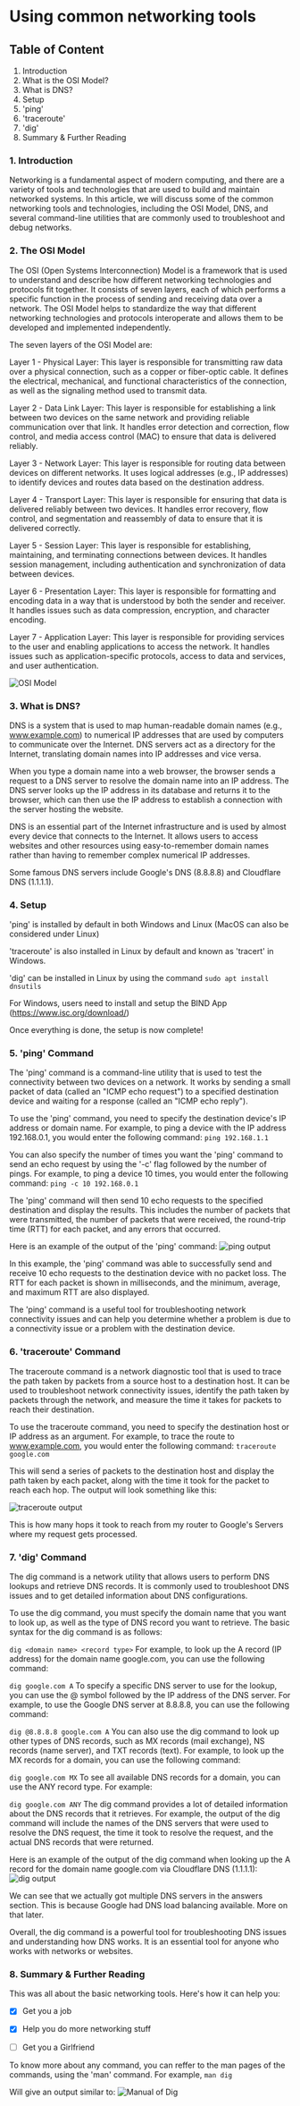 # Using common networking tools

## Table of Content
1. Introduction
2. What is the OSI Model?
3. What is DNS?
4. Setup
5. 'ping'
6. 'traceroute'
7. 'dig'
8. Summary & Further Reading

### 1. Introduction
Networking is a fundamental aspect of modern computing, and there are a variety of tools and technologies that are used to build and maintain networked systems. In this article, we will discuss some of the common networking tools and technologies, including the OSI Model, DNS, and several command-line utilities that are commonly used to troubleshoot and debug networks.

### 2. The OSI Model
The OSI (Open Systems Interconnection) Model is a framework that is used to understand and describe how different networking technologies and protocols fit together. It consists of seven layers, each of which performs a specific function in the process of sending and receiving data over a network. The OSI Model helps to standardize the way that different networking technologies and protocols interoperate and allows them to be developed and implemented independently.

The seven layers of the OSI Model are:

Layer 1 - Physical Layer: This layer is responsible for transmitting raw data over a physical connection, such as a copper or fiber-optic cable. It defines the electrical, mechanical, and functional characteristics of the connection, as well as the signaling method used to transmit data.

Layer 2 - Data Link Layer: This layer is responsible for establishing a link between two devices on the same network and providing reliable communication over that link. It handles error detection and correction, flow control, and media access control (MAC) to ensure that data is delivered reliably.

Layer 3 - Network Layer: This layer is responsible for routing data between devices on different networks. It uses logical addresses (e.g., IP addresses) to identify devices and routes data based on the destination address.

Layer 4 - Transport Layer: This layer is responsible for ensuring that data is delivered reliably between two devices. It handles error recovery, flow control, and segmentation and reassembly of data to ensure that it is delivered correctly.

Layer 5 - Session Layer: This layer is responsible for establishing, maintaining, and terminating connections between devices. It handles session management, including authentication and synchronization of data between devices.

Layer 6 - Presentation Layer: This layer is responsible for formatting and encoding data in a way that is understood by both the sender and receiver. It handles issues such as data compression, encryption, and character encoding.

Layer 7 - Application Layer: This layer is responsible for providing services to the user and enabling applications to access the network. It handles issues such as application-specific protocols, access to data and services, and user authentication.

![OSI Model](Images/OSI.jpg)

### 3. What is DNS?
DNS is a system that is used to map human-readable domain names (e.g., www.example.com) to numerical IP addresses that are used by computers to communicate over the Internet. DNS servers act as a directory for the Internet, translating domain names into IP addresses and vice versa.

When you type a domain name into a web browser, the browser sends a request to a DNS server to resolve the domain name into an IP address. The DNS server looks up the IP address in its database and returns it to the browser, which can then use the IP address to establish a connection with the server hosting the website.

DNS is an essential part of the Internet infrastructure and is used by almost every device that connects to the Internet. It allows users to access websites and other resources using easy-to-remember domain names rather than having to remember complex numerical IP addresses.

Some famous DNS servers include Google's DNS (8.8.8.8) and Cloudflare DNS (1.1.1.1).

### 4. Setup
'ping' is installed by default in both Windows and Linux (MacOS can also be considered under Linux)

'traceroute' is also installed in Linux by default and known as 'tracert' in Windows.

'dig' can be installed in Linux by using the command 
``` sudo apt install dnsutils ```

For Windows, users need to install and setup the BIND App (https://www.isc.org/download/)

Once everything is done, the setup is now complete!

### 5. 'ping' Command
The 'ping' command is a command-line utility that is used to test the connectivity between two devices on a network. It works by sending a small packet of data (called an "ICMP echo request") to a specified destination device and waiting for a response (called an "ICMP echo reply").

To use the 'ping' command, you need to specify the destination device's IP address or domain name. For example, to ping a device with the IP address 192.168.0.1, you would enter the following command:
```ping 192.168.1.1```

You can also specify the number of times you want the 'ping' command to send an echo request by using the '-c' flag followed by the number of pings. For example, to ping a device 10 times, you would enter the following command:
```ping -c 10 192.168.0.1```

The 'ping' command will then send 10 echo requests to the specified destination and display the results. This includes the number of packets that were transmitted, the number of packets that were received, the round-trip time (RTT) for each packet, and any errors that occurred.

Here is an example of the output of the 'ping' command:
![ping output](Images/ping.png)

In this example, the 'ping' command was able to successfully send and receive 10 echo requests to the destination device with no packet loss. The RTT for each packet is shown in milliseconds, and the minimum, average, and maximum RTT are also displayed.

The 'ping' command is a useful tool for troubleshooting network connectivity issues and can help you determine whether a problem is due to a connectivity issue or a problem with the destination device.
  
### 6. 'traceroute' Command
The traceroute command is a network diagnostic tool that is used to trace the path taken by packets from a source host to a destination host. It can be used to troubleshoot network connectivity issues, identify the path taken by packets through the network, and measure the time it takes for packets to reach their destination.

To use the traceroute command, you need to specify the destination host or IP address as an argument. For example, to trace the route to www.example.com, you would enter the following command:
```traceroute google.com```

This will send a series of packets to the destination host and display the path taken by each packet, along with the time it took for the packet to reach each hop. The output will look something like this:

![traceroute output](Images/traceroute.png)

This is how many hops it took to reach from my router to Google's Servers where my request gets processed.

### 7. 'dig' Command
The dig command is a network utility that allows users to perform DNS lookups and retrieve DNS records. It is commonly used to troubleshoot DNS issues and to get detailed information about DNS configurations.

To use the dig command, you must specify the domain name that you want to look up, as well as the type of DNS record you want to retrieve. The basic syntax for the dig command is as follows:

```dig <domain name> <record type>```
For example, to look up the A record (IP address) for the domain name google.com, you can use the following command:

```dig google.com A```
To specify a specific DNS server to use for the lookup, you can use the @ symbol followed by the IP address of the DNS server. For example, to use the Google DNS server at 8.8.8.8, you can use the following command:

```dig @8.8.8.8 google.com A```
You can also use the dig command to look up other types of DNS records, such as MX records (mail exchange), NS records (name server), and TXT records (text). For example, to look up the MX records for a domain, you can use the following command:

```dig google.com MX```
To see all available DNS records for a domain, you can use the ANY record type. For example:

```dig google.com ANY```
The dig command provides a lot of detailed information about the DNS records that it retrieves. For example, the output of the dig command will include the names of the DNS servers that were used to resolve the DNS request, the time it took to resolve the request, and the actual DNS records that were returned.

Here is an example of the output of the dig command when looking up the A record for the domain name google.com via Cloudflare DNS (1.1.1.1):
![dig output](Images/dig.png)

We can see that we actually got multiple DNS servers in the answers section. This is because Google had DNS load balancing available. More on that later.

Overall, the dig command is a powerful tool for troubleshooting DNS issues and understanding how DNS works. It is an essential tool for anyone who works with networks or websites.

### 8. Summary & Further Reading
This was all about the basic networking tools. Here's how it can help you:
- [x]  Get you a job
- [x] Help you do more networking stuff
- [ ] Get you a Girlfriend 


To know more about any command, you can reffer to the man pages of the commands, using the 'man' command. For example, 
```man dig```

Will give an output similar to:
![Manual of Dig](Images/mandig.png)









